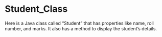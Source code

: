 # Student_Class
Here is a Java class called “Student” that has properties like name, roll number, and marks. It also has a method to display the student’s details.
